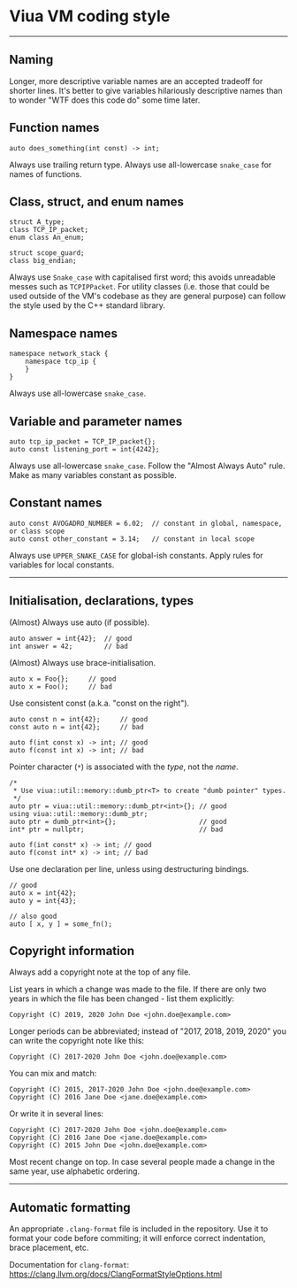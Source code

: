 # Viua VM coding style

----

## Naming

Longer, more descriptive variable names are an accepted tradeoff for shorter
lines. It's better to give variables hilariously descriptive names than to
wonder "WTF does this code do" some time later.

Function names
--------------

    auto does_something(int const) -> int;

Always use trailing return type.
Always use all-lowercase `snake_case` for names of functions.

Class, struct, and enum names
----------------------

    struct A_type;
    class TCP_IP_packet;
    enum class An_enum;

    struct scope_guard;
    class big_endian;

Always use `Snake_case` with capitalised first word; this avoids unreadable
messes such as `TCPIPPacket`. For utility classes (i.e. those that could be used
outside of the VM's codebase as they are general purpose) can follow the style
used by the C++ standard library.

Namespace names
---------------

    namespace network_stack {
        namespace tcp_ip {
        }
    }

Always use all-lowercase `snake_case`.

Variable and parameter names
----------------------------

    auto tcp_ip_packet = TCP_IP_packet{};
    auto const listening_port = int{4242};

Always use all-lowercase `snake_case`. Follow the "Almost Always Auto" rule.
Make as many variables constant as possible.

Constant names
--------------

    auto const AVOGADRO_NUMBER = 6.02;  // constant in global, namespace, or class scope
    auto const other_constant = 3.14;   // constant in local scope

Always use `UPPER_SNAKE_CASE` for global-ish constants.
Apply rules for variables for local constants.

----

## Initialisation, declarations, types

(Almost) Always use auto (if possible).

    auto answer = int{42};  // good
    int answer = 42;        // bad

(Almost) Always use brace-initialisation.

    auto x = Foo{};     // good
    auto x = Foo();     // bad

Use consistent const (a.k.a. "const on the right").

    auto const n = int{42};     // good
    const auto n = int{42};     // bad

    auto f(int const x) -> int; // good
    auto f(const int x) -> int; // bad

Pointer character (`*`) is associated with the *type*, not the *name*.

    /*
     * Use viua::util::memory::dumb_ptr<T> to create "dumb pointer" types.
     */
    auto ptr = viua::util::memory::dumb_ptr<int>{}; // good
    using viua::util::memory::dumb_ptr;
    auto ptr = dumb_ptr<int>{};                     // good
    int* ptr = nullptr;                             // bad

    auto f(int const* x) -> int; // good
    auto f(const int* x) -> int; // bad

Use one declaration per line, unless using destructuring bindings.

    // good
    auto x = int{42};
    auto y = int{43};

    // also good
    auto [ x, y ] = some_fn();


Copyright information
---------------------

Always add a copyright note at the top of any file.

List years in which a change was made to the file. If there are only two years in
which the file has been changed - list them explicitly:

    Copyright (C) 2019, 2020 John Doe <john.doe@example.com>

Longer periods can be abbreviated; instead of "2017, 2018, 2019, 2020" you can
write the copyright note like this:

    Copyright (C) 2017-2020 John Doe <john.doe@example.com>

You can mix and match:

    Copyright (C) 2015, 2017-2020 John Doe <john.doe@example.com>
    Copyright (C) 2016 Jane Doe <jane.doe@example.com>

Or write it in several lines:

    Copyright (C) 2017-2020 John Doe <john.doe@example.com>
    Copyright (C) 2016 Jane Doe <jane.doe@example.com>
    Copyright (C) 2015 John Doe <john.doe@example.com>

Most recent change on top. In case several people made a change in the same
year, use alphabetic ordering.

----

## Automatic formatting

An appropriate `.clang-format` file is included in the repository. Use it to
format your code before commiting; it will enforce correct indentation, brace
placement, etc.

Documentation for `clang-format`: https://clang.llvm.org/docs/ClangFormatStyleOptions.html
